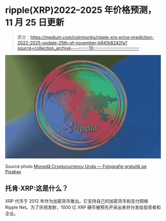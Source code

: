 # ripple(XRP)2022–2025 年价格预测，11 月 25 日更新

> 原文：<https://medium.com/coinmonks/ripple-xrp-price-prediction-2022-2025-update-25th-of-november-b841b8242fa?source=collection_archive---------10----------------------->

![](img/eae1233dd229a10b8184243978c769de.png)

Source photo [Monedă Cryptocurrency Unda — Fotografie gratuită pe Pixabay](https://pixabay.com/ro/photos/moned%c4%83-cryptocurrency-unda-xrp-3789232/)

## 托肯·XRP:这是什么？

XRP 代币于 2012 年作为加密货币推出。它支持自己的加密货币和支付网络 Ripple Net。为了庆祝发射，1000 亿 XRP 硬币被预先开采出来并分发给投资者和企业。